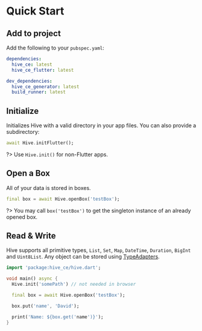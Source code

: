 # Quick Start

## Add to project

Add the following to your `pubspec.yaml`:

```yaml
dependencies:
  hive_ce: latest
  hive_ce_flutter: latest

dev_dependencies:
  hive_ce_generator: latest
  build_runner: latest
```

## Initialize

Initializes Hive with a valid directory in your app files. You can also provide a subdirectory:

```dart
await Hive.initFlutter();
```

?> Use `Hive.init()` for non-Flutter apps.

## Open a Box

All of your data is stored in boxes.

```dart
final box = await Hive.openBox('testBox');
```

?> You may call `box('testBox')` to get the singleton instance of an already opened box.

## Read & Write

Hive supports all primitive types, `List`, `Set`, `Map`, `DateTime`, `Duration`, `BigInt` and `Uint8List`. Any object can be stored using [TypeAdapters](custom-objects/generate_adapters.md).

```dart
import 'package:hive_ce/hive.dart';

void main() async {
  Hive.init('somePath') // not needed in browser

  final box = await Hive.openBox('testBox');

  box.put('name', 'David');

  print('Name: ${box.get('name')}');
}
```
